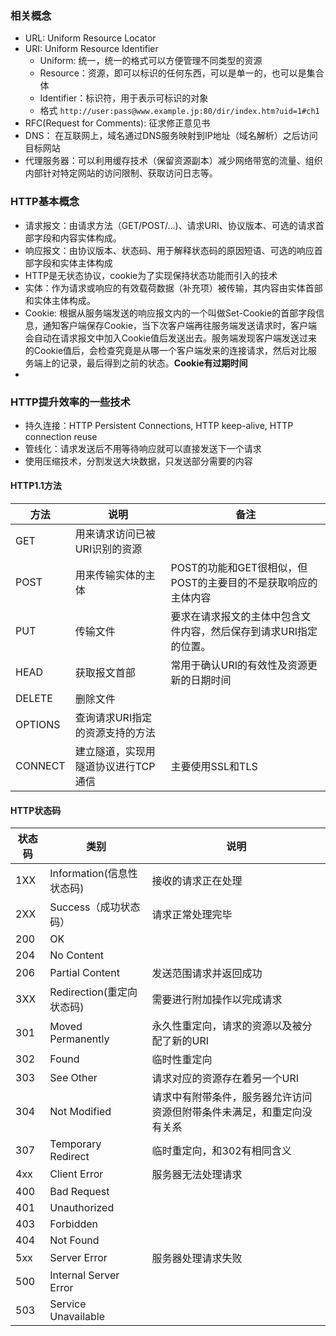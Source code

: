 ### 相关概念
- URL: Uniform Resource Locator
- URI: Uniform Resource Identifier
    - Uniform: 统一，统一的格式可以方便管理不同类型的资源
    - Resource：资源，即可以标识的任何东西，可以是单一的，也可以是集合体
    - Identifier：标识符，用于表示可标识的对象
    - 格式 ```http://user:pass@www.example.jp:80/dir/index.htm?uid=1#ch1```
- RFC(Request for Comments): 征求修正意见书
- DNS： 在互联网上，域名通过DNS服务映射到IP地址（域名解析）之后访问目标网站
- 代理服务器：可以利用缓存技术（保留资源副本）减少网络带宽的流量、组织内部针对特定网站的访问限制、获取访问日志等。

### HTTP基本概念
- 请求报文：由请求方法（GET/POST/...)、请求URI、协议版本、可选的请求首部字段和内容实体构成。
- 响应报文：由协议版本、状态码、用于解释状态码的原因短语、可选的响应首部字段和实体主体构成
- HTTP是无状态协议，cookie为了实现保持状态功能而引入的技术
- 实体：作为请求或响应的有效载荷数据（补充项）被传输，其内容由实体首部和实体主体构成。
- Cookie: 根据从服务端发送的响应报文内的一个叫做Set-Cookie的首部字段信息，通知客户端保存Cookie，当下次客户端再往服务端发送请求时，客户端会自动在请求报文中加入Cookie值后发送出去。服务端发现客户端发送过来的Cookie值后，会检查究竟是从哪一个客户端发来的连接请求，然后对比服务端上的记录，最后得到之前的状态。**Cookie有过期时间**
- 
### HTTP提升效率的一些技术
- 持久连接：HTTP Persistent Connections, HTTP keep-alive, HTTP connection reuse
- 管线化：请求发送后不用等待响应就可以直接发送下一个请求
- 使用压缩技术，分割发送大块数据，只发送部分需要的内容

#### HTTP1.1方法
方法|说明|备注
--|--|--
GET|用来请求访问已被URI识别的资源|
POST|用来传输实体的主体|POST的功能和GET很相似，但POST的主要目的不是获取响应的主体内容
PUT|传输文件|要求在请求报文的主体中包含文件内容，然后保存到请求URI指定的位置。
HEAD|获取报文首部|常用于确认URI的有效性及资源更新的日期时间
DELETE|删除文件|
OPTIONS|查询请求URI指定的资源支持的方法|
CONNECT|建立隧道，实现用隧道协议进行TCP通信|主要使用SSL和TLS

#### HTTP状态码
状态码|类别|说明
--|--|--
1XX|Information(信息性状态码)|接收的请求正在处理
2XX|Success（成功状态码）|请求正常处理完毕
200|OK
204|No Content
206|Partial Content|发送范围请求并返回成功
3XX|Redirection(重定向状态码)|需要进行附加操作以完成请求
301|Moved Permanently|永久性重定向，请求的资源以及被分配了新的URI
302|Found|临时性重定向
303|See Other|请求对应的资源存在着另一个URI
304|Not Modified|请求中有附带条件，服务器允许访问资源但附带条件未满足，和重定向没有关系
307|Temporary Redirect|临时重定向，和302有相同含义
4xx|Client Error|服务器无法处理请求
400|Bad Request
401|Unauthorized
403|Forbidden
404|Not Found
5xx|Server Error|服务器处理请求失败
500|Internal Server Error
503|Service Unavailable